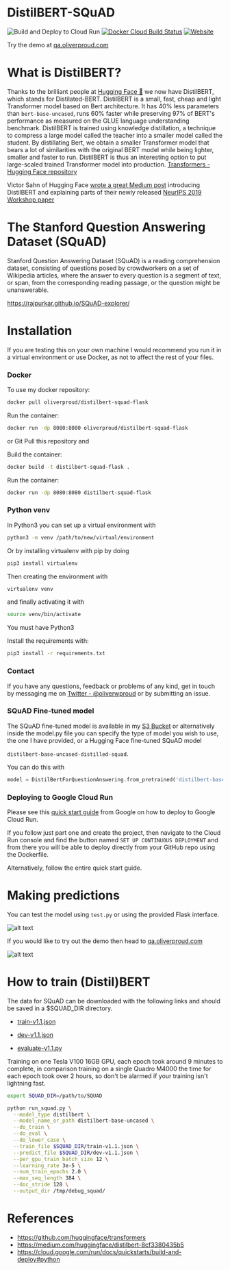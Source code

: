 # DistilBERT-SQuAD

![Build and Deploy to Cloud Run](https://github.com/oliverproud/DistilBERT-SQuAD/workflows/Build%20and%20Deploy%20to%20Cloud%20Run/badge.svg?branch=master)
[![Docker Cloud Build Status](https://img.shields.io/docker/cloud/build/oliverproud/distilbert-squad-flask?logo=Docker&logoColor=FFF)](https://hub.docker.com/repository/docker/oliverproud/distilbert-squad-flask)
[![Website](https://img.shields.io/website?down_message=offline&up_message=online&url=https%3A%2F%2Fqa.oliverproud.com)](https://qa.oliverproud.com)

Try the demo at [qa.oliverproud.com](https://qa.oliverproud.com)

# What is DistilBERT?

Thanks to the brilliant people at [Hugging Face 🤗](https://huggingface.co/) we now have DistilBERT, which stands for Distilated-BERT. DistilBERT is a small, fast, cheap and light Transformer model based on Bert architecture. It has 40% less parameters than `bert-base-uncased`, runs 60% faster while preserving 97% of BERT's performance as measured on the GLUE language understanding benchmark. DistilBERT is trained using knowledge distillation, a technique to compress a large model called the teacher into a smaller model called the student. By distillating Bert, we obtain a smaller Transformer model that bears a lot of similarities with the original BERT model while being lighter, smaller and faster to run. DistilBERT is thus an interesting option to put large-scaled trained Transformer model into production. [Transformers - Hugging Face repository](https://github.com/huggingface/transformers)

Victor Sahn of Hugging Face [wrote a great Medium post](https://medium.com/huggingface/distilbert-8cf3380435b5) introducing DistilBERT and explaining parts of their newly released [NeurIPS 2019 Workshop paper](https://arxiv.org/abs/1910.01108)


# The Stanford Question Answering Dataset (SQuAD)

Stanford Question Answering Dataset (SQuAD) is a reading comprehension dataset, consisting of questions posed by crowdworkers on a set of Wikipedia articles, where the answer to every question is a segment of text, or span, from the corresponding reading passage, or the question might be unanswerable.

https://rajpurkar.github.io/SQuAD-explorer/

# Installation

If you are testing this on your own machine I would recommend you run it in a virtual environment or use Docker, as not to affect the rest of your files.

### Docker

To use my docker repository:

```bash
docker pull oliverproud/distilbert-squad-flask
```

Run the container:

```bash
docker run -dp 8080:8080 oliverproud/distilbert-squad-flask
```

or Git Pull this repository and

Build the container:

```bash
docker build -t distilbert-squad-flask .
```

Run the container:

```bash
docker run -dp 8080:8080 distilbert-squad-flask
```

### Python venv

In Python3 you can set up a virtual environment with

```bash
python3 -m venv /path/to/new/virtual/environment
```

Or by installing virtualenv with pip by doing
```bash
pip3 install virtualenv
```
Then creating the environment with
```bash
virtualenv venv
```
and finally activating it with
```bash
source venv/bin/activate
```

You must have Python3

Install the requirements with:
```bash
pip3 install -r requirements.txt
```

### Contact

If you have any questions, feedback or problems of any kind, get in touch by messaging me on [Twitter - @oliverwproud](https://twitter.com/oliverwproud) or by submitting an issue.

### SQuAD Fine-tuned model

The SQuAD fine-tuned model is available in my [S3 Bucket](https://distilbert-finetuned-model.s3.eu-west-2.amazonaws.com/pytorch_model.bin) or alternatively inside the model.py file you can specify the type of model you wish to use, the one I have provided, or a Hugging Face fine-tuned SQuAD model

`distilbert-base-uncased-distilled-squad`.

You can do this with

```python
model = DistilBertForQuestionAnswering.from_pretrained('distilbert-base-uncased-distilled-squad', config=config)
```

### Deploying to Google Cloud Run
Please see this [quick start guide](https://cloud.google.com/run/docs/quickstarts/build-and-deploy#python) from Google on how to deploy to Google Cloud Run.

If you follow just part one and create the project, then navigate to the Cloud Run console and find the button named `SET UP CONTINUOUS DEPLOYMENT` and from there you will be able to deploy directly from your GitHub repo using the Dockerfile.

Alternatively, follow the entire quick start guide.

# Making predictions

You can test the model using `test.py` or using the provided Flask interface.

![alt text](images/carbon.png)

If you would like to try out the demo then head to [qa.oliverproud.com](https://qa.oliverproud.com)

![alt text](images/demo.png)

# How to train (Distil)BERT

The data for SQuAD can be downloaded with the following links and should be saved in a $SQUAD_DIR directory.

- [train-v1.1.json](https://rajpurkar.github.io/SQuAD-explorer/dataset/train-v1.1.json)

- [dev-v1.1.json](https://rajpurkar.github.io/SQuAD-explorer/dataset/dev-v1.1.json)

- [evaluate-v1.1.py](https://github.com/allenai/bi-att-flow/blob/master/squad/evaluate-v1.1.py)

Training on one Tesla V100 16GB GPU, each epoch took around 9 minutes to complete, in comparison training on a single Quadro M4000 the time for each epoch took over 2 hours, so don't be alarmed if your training isn't lightning fast.

```bash
export SQUAD_DIR=/path/to/SQUAD

python run_squad.py \
  --model_type distilbert \
  --model_name_or_path distilbert-base-uncased \
  --do_train \
  --do_eval \
  --do_lower_case \
  --train_file $SQUAD_DIR/train-v1.1.json \
  --predict_file $SQUAD_DIR/dev-v1.1.json \
  --per_gpu_train_batch_size 12 \
  --learning_rate 3e-5 \
  --num_train_epochs 2.0 \
  --max_seq_length 384 \
  --doc_stride 128 \
  --output_dir /tmp/debug_squad/
```

# References

- <https://github.com/huggingface/transformers>
- <https://medium.com/huggingface/distilbert-8cf3380435b5>
- <https://cloud.google.com/run/docs/quickstarts/build-and-deploy#python>
